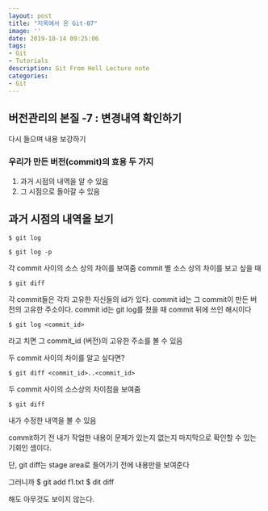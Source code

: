 ```yaml
---
layout: post
title: "지옥에서 온 Git-07"
image: ''
date: 2019-10-14 09:25:06
tags: 
- Git
- Tutorials
description: Git From Hell Lecture note
categories:
- Git
---
```


## 버전관리의 본질 -7 : 변경내역 확인하기

다시 들으며 내용 보강하기

### 우리가 만든 버전(commit)의 효용 두 가지
	

1. 과거 시점의 내역을 알 수 있음
2. 그 시점으로 돌아갈 수 있음

## 과거 시점의 내역을 보기

```
$ git log
```
```
$ git log -p
```
각 commit 사이의 소스 상의 차이를 보여줌
commit 별 소스 상의 차이를 보고 싶을 때

```
$ git diff
```
각 commit들은 각자 고유한 자신들의 id가 있다.
commit id는 그 commit이 만든 버전의 고유한 주소이다.
commit id는 git log를 쳤을 때 commit 뒤에 쓰인 해시이다

```
$ git log <commit_id>
```
라고 치면 그 commit_id (버전)의 고유한 주소를 볼 수 있음

두 commit 사이의 차이를 알고 싶다면?

```
$ git diff <commit_id>..<commit_id>
```

두 commit 사이의 소스상의 차이점을 보여줌

```
$ git diff
```
내가 수정한 내역을 볼 수 있음

commit하기 전 내가 작업한 내용이 문제가 있는지 없는지 
마지막으로 확인할 수 있는 기회인 셈이다.

단, git diff는 stage area로 들어가기 전에 내용만을 보여준다

그러니까 
$ git add f1.txt
$ dit diff

해도 아무것도 보이지 않는다.

